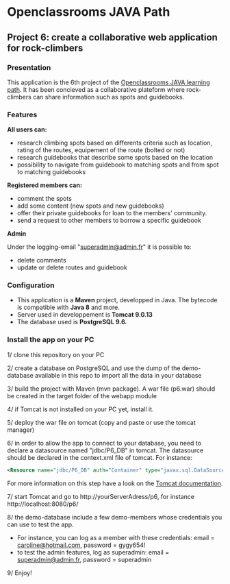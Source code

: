 #  Openclassrooms JAVA Path
## Project 6: create a collaborative web application for rock-climbers

### **Presentation**

This application is the 6th project of the [Openclassrooms JAVA learning path](https://openclassrooms.com/en/paths/88-developpeur-dapplication-java).
It has been concieved as a collaborative plateform where rock-climbers can share information such as spots and guidebooks. 

### **Features**

**All users can:**
* research climbing spots based on differents criteria such as location, rating of the routes, equipement of the route (bolted or not)
* research guidebooks that describe some spots based on the location
* possibility to navigate from guidebook to matching spots and from spot to matching guidebooks

**Registered members can:**
* comment the spots
* add some content (new spots and new guidebooks)
* offer their private guidebooks for loan to the members' community. 
* send a request to other members to borrow a specific guidebook

**Admin** 

Under the logging-email "superadmin@admin.fr" it is possible to:
* delete comments
* update or delete routes and guidebook


### **Configuration**
* This application is a **Maven** project, developped in Java. The bytecode is compatible with **Java 8** and more. 
* Server used in developpement is **Tomcat 9.0.13**
* The database used is **PostgreSQL 9.6.** 


### **Install the app on your PC**

1/ clone this repository on your PC

2/ create a database on PostgreSQL and use the dump of the demo-database available in this repo to import all the data in your database

3/ build the project with Maven (mvn package). A war file (p6.war) should be created in the target folder of the webapp module

4/ if Tomcat is not installed on your PC yet, install it. 

5/ deploy the war file on tomcat (copy and paste or use the tomcat manager)

6/ in order to allow the app to connect to your database, you need to declare a datasource named "jdbc/P6_DB" in tomcat. The datasource should be declared in the context.xml file of tomcat. For instance: 
```xml
<Resource name="jdbc/P6_DB" auth="Container" type="javax.sql.DataSource" driverClassName="org.postgresql.Driver" url="jdbc:postgresql://127.0.0.1:5433/yourDatabase" username="username" password="password" maxTotal="20" maxIdle="10" maxWaitMillis="-1"/>
```
For more information on this step have a look on the [Tomcat documentation](https://tomcat.apache.org/tomcat-9.0-doc/jndi-resources-howto.html#context.xml_configuration). 

7/ start Tomcat and go to http\://yourServerAdress/p6, for instance http\://localhost:8080/p6/ 

8/ the demo-database include a few demo-members whose credentials you can use to test the app. 
* For instance, you can log as a member with these credentials: email = caroline@hotmail.com, password = gygy654!
* to test the admin features, log as superadmin: email = superadmin@admin.fr, password = superadmin

9/ Enjoy!
